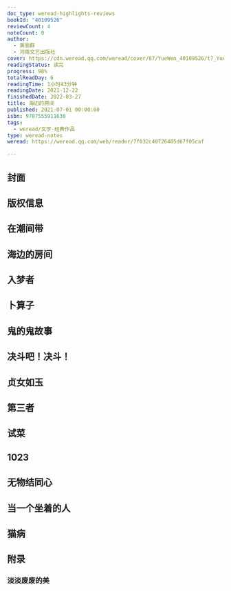 ```yaml
---
doc_type: weread-highlights-reviews
bookId: "40109526"
reviewCount: 4
noteCount: 0
author:
  - 黄丽群
  - 河南文艺出版社
cover: https://cdn.weread.qq.com/weread/cover/87/YueWen_40109526/t7_YueWen_40109526.jpg
readingStatus: 读完
progress: 98%
totalReadDay: 6
readingTime: 1小时43分钟
readingDate: 2021-12-22
finishedDate: 2022-03-27
title: 海边的房间
published: 2021-07-01 00:00:00
isbn: 9787555911630
tags:
  - weread/文学-经典作品
type: weread-notes
weread: https://weread.qq.com/web/reader/7f032c40726405d67f05caf

---
```



## 封面

## 版权信息

## 在潮间带

## 海边的房间

## 入梦者

## 卜算子

## 鬼的鬼故事

## 决斗吧！决斗！

## 贞女如玉

## 第三者

## 试菜

## 1023

## 无物结同心

## 当一个坐着的人

## 猫病

## 附录

### 淡淡废废的美

